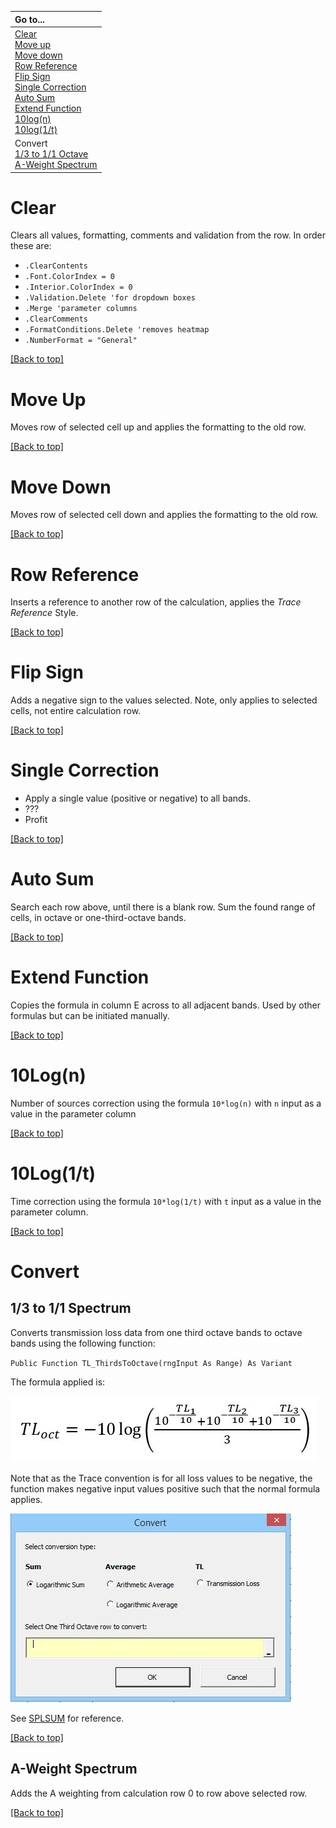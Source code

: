 | Go to... |
|:----|
|[Clear](https://github.com/Moosevellous/Trace/wiki/Row-Functions/_edit#clear) <br> [Move up](https://github.com/Moosevellous/Trace/wiki/Row-Functions#move-up) <br> [Move down](https://github.com/Moosevellous/Trace/wiki/Row-Functions#move-down) <br> [Row Reference](https://github.com/Moosevellous/Trace/wiki/Row-Functions#row-reference) <br> [Flip Sign](https://github.com/Moosevellous/Trace/wiki/Row-Functions#flip-sign) <br> [Single Correction](https://github.com/Moosevellous/Trace/wiki/Row-Functions#single-correction) <br> [Auto Sum](https://github.com/Moosevellous/Trace/wiki/Row-Functions#auto-sum) <br> [Extend Function](https://github.com/Moosevellous/Trace/wiki/Row-Functions#extend-function) <br> [10log(n)](https://github.com/Moosevellous/Trace/wiki/Row-Functions#10logn) <br> [10log(1/t)](https://github.com/Moosevellous/Trace/wiki/Row-Functions#10log1t) <br> | 
|Convert <br> [1/3 to 1/1 Octave](https://github.com/Moosevellous/Trace/wiki/Row-Functions#13-to-11-spectrum) <br> [A-Weight Spectrum](https://github.com/Moosevellous/Trace/wiki/Row-Functions#a-weight-spectrum)|

# Clear

Clears all values, formatting, comments and validation from the row. In order these are:
- `.ClearContents`
- `.Font.ColorIndex = 0`
- `.Interior.ColorIndex = 0 `
- `.Validation.Delete 'for dropdown boxes`
- `.Merge 'parameter columns`
- `.ClearComments`
- `.FormatConditions.Delete 'removes heatmap`
- `.NumberFormat = "General"`

<a href="#">[Back to top]</a>


# Move Up

Moves row of selected cell up and applies the formatting to the old row. 

<a href="#">[Back to top]</a>


# Move Down

Moves row of selected cell down and applies the formatting to the old row. 

<a href="#">[Back to top]</a>


# Row Reference

Inserts a reference to another row of the calculation, applies the *Trace Reference* Style.

<a href="#">[Back to top]</a>


# Flip Sign

Adds a negative sign to the values selected. Note, only applies to selected cells, not entire calculation row. 

<a href="#">[Back to top]</a>


# Single Correction

- Apply a single value (positive or negative) to all bands.
- ???
- Profit

<a href="#">[Back to top]</a>


# Auto Sum

Search each row above, until there is a blank row. Sum the found range of cells, in octave or one-third-octave bands.

<a href="#">[Back to top]</a>


# Extend Function

Copies the formula in column E across to all adjacent bands. Used by other formulas but can be initiated manually.

<a href="#">[Back to top]</a>


# 10Log(n)

Number of sources correction using the formula `10*log(n)`  with `n` input as a value in the parameter column

<a href="#">[Back to top]</a>


# 10Log(1/t)

Time correction using the formula `10*log(1/t)` with `t` input as a value in the parameter column.

<a href="#">[Back to top]</a>


# Convert
## 1/3 to 1/1 Spectrum
Converts transmission loss data from one third octave bands to octave bands using the following function:

`Public Function TL_ThirdsToOctave(rngInput As Range) As Variant`

The formula applied is:

![One Third Octave Conversion Formula](https://github.com/Moosevellous/Trace/blob/master/img/TLformula.JPG)

Note that as the Trace convention is for all loss values to be negative, the function makes negative input values positive such that the normal formula applies.

![One Third Octave Conversion Formula](https://github.com/Moosevellous/Trace/blob/master/img/frmConvert.JPG)

See [SPLSUM](https://github.com/Moosevellous/Trace/wiki/Other-features#splsum) for reference.

<a href="#">[Back to top]</a>


## A-Weight Spectrum
Adds the A weighting from calculation row 0 to row above selected row.


<a href="#">[Back to top]</a>

